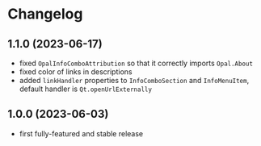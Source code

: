 <!--
SPDX-FileCopyrightText: 2023 Mirian Margiani
SPDX-License-Identifier: GFDL-1.3-or-later
-->

# Changelog

## 1.1.0 (2023-06-17)

- fixed `OpalInfoComboAttribution` so that it correctly imports `Opal.About`
- fixed color of links in descriptions
- added `linkHandler` properties to `InfoComboSection` and `InfoMenuItem`,
  default handler is `Qt.openUrlExternally`

## 1.0.0 (2023-06-03)

- first fully-featured and stable release
